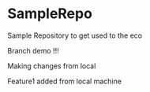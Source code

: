 # SampleRepo
Sample Repository to get used to the eco

Branch demo !!!

Making changes from local

Feature1 added from local machine
